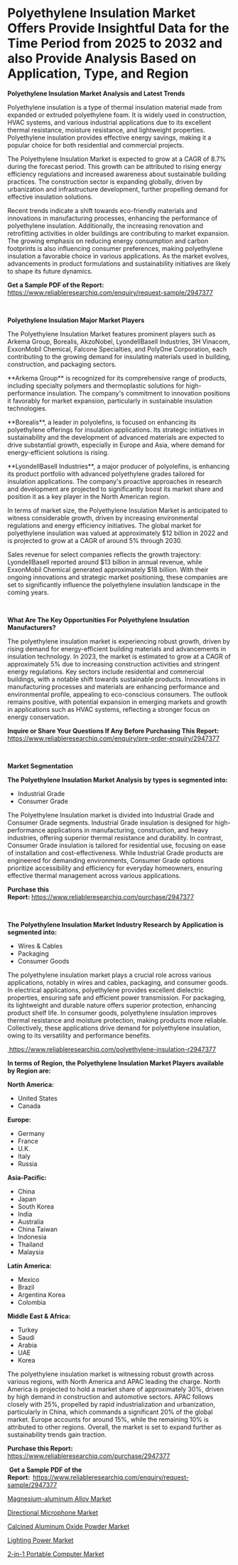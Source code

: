 <p><h1>Polyethylene Insulation Market Offers Provide Insightful Data for the Time Period from 2025 to 2032 and also Provide Analysis Based on Application, Type, and Region</h1></p><p><strong>Polyethylene Insulation Market Analysis and Latest Trends</strong></p>
<p><p>Polyethylene insulation is a type of thermal insulation material made from expanded or extruded polyethylene foam. It is widely used in construction, HVAC systems, and various industrial applications due to its excellent thermal resistance, moisture resistance, and lightweight properties. Polyethylene insulation provides effective energy savings, making it a popular choice for both residential and commercial projects.</p><p>The Polyethylene Insulation Market is expected to grow at a CAGR of 8.7% during the forecast period. This growth can be attributed to rising energy efficiency regulations and increased awareness about sustainable building practices. The construction sector is expanding globally, driven by urbanization and infrastructure development, further propelling demand for effective insulation solutions.</p><p>Recent trends indicate a shift towards eco-friendly materials and innovations in manufacturing processes, enhancing the performance of polyethylene insulation. Additionally, the increasing renovation and retrofitting activities in older buildings are contributing to market expansion. The growing emphasis on reducing energy consumption and carbon footprints is also influencing consumer preferences, making polyethylene insulation a favorable choice in various applications. As the market evolves, advancements in product formulations and sustainability initiatives are likely to shape its future dynamics.</p></p>
<p><strong>Get a Sample PDF of the Report:&nbsp;</strong> <a href="https://www.reliableresearchiq.com/enquiry/request-sample/2947377?utm_campaign=99&utm_medium=2&utm_source=Github&utm_content=ia&utm_term=12032025&utm_id=polyethylene-insulation">https://www.reliableresearchiq.com/enquiry/request-sample/2947377</a></p>
<p>&nbsp;</p>
<p><strong>Polyethylene Insulation Major Market Players</strong></p>
<p><p>The Polyethylene Insulation Market features prominent players such as Arkema Group, Borealis, AkzoNobel, LyondellBasell Industries, 3H Vinacom, ExxonMobil Chemical, Falcone Specialties, and PolyOne Corporation, each contributing to the growing demand for insulating materials used in building, construction, and packaging sectors.</p><p>**Arkema Group** is recognized for its comprehensive range of products, including specialty polymers and thermoplastic solutions for high-performance insulation. The company's commitment to innovation positions it favorably for market expansion, particularly in sustainable insulation technologies.</p><p>**Borealis**, a leader in polyolefins, is focused on enhancing its polyethylene offerings for insulation applications. Its strategic initiatives in sustainability and the development of advanced materials are expected to drive substantial growth, especially in Europe and Asia, where demand for energy-efficient solutions is rising.</p><p>**LyondellBasell Industries**, a major producer of polyolefins, is enhancing its product portfolio with advanced polyethylene grades tailored for insulation applications. The company's proactive approaches in research and development are projected to significantly boost its market share and position it as a key player in the North American region.</p><p>In terms of market size, the Polyethylene Insulation Market is anticipated to witness considerable growth, driven by increasing environmental regulations and energy efficiency initiatives. The global market for polyethylene insulation was valued at approximately $12 billion in 2022 and is projected to grow at a CAGR of around 5% through 2030. </p><p>Sales revenue for select companies reflects the growth trajectory: LyondellBasell reported around $13 billion in annual revenue, while ExxonMobil Chemical generated approximately $18 billion. With their ongoing innovations and strategic market positioning, these companies are set to significantly influence the polyethylene insulation landscape in the coming years.</p></p>
<p>&nbsp;</p>
<p><strong>What Are The Key Opportunities For Polyethylene Insulation Manufacturers?</strong></p>
<p><p>The polyethylene insulation market is experiencing robust growth, driven by rising demand for energy-efficient building materials and advancements in insulation technology. In 2023, the market is estimated to grow at a CAGR of approximately 5% due to increasing construction activities and stringent energy regulations. Key sectors include residential and commercial buildings, with a notable shift towards sustainable products. Innovations in manufacturing processes and materials are enhancing performance and environmental profile, appealing to eco-conscious consumers. The outlook remains positive, with potential expansion in emerging markets and growth in applications such as HVAC systems, reflecting a stronger focus on energy conservation.</p></p>
<p><strong>Inquire or Share Your Questions If Any Before Purchasing This Report:</strong> <a href="https://www.reliableresearchiq.com/enquiry/pre-order-enquiry/2947377?utm_campaign=99&utm_medium=2&utm_source=Github&utm_content=ia&utm_term=12032025&utm_id=polyethylene-insulation">https://www.reliableresearchiq.com/enquiry/pre-order-enquiry/2947377</a></p>
<p>&nbsp;</p>
<p><strong>Market Segmentation</strong></p>
<p><strong>The Polyethylene Insulation Market Analysis by types is segmented into:</strong></p>
<p><ul><li>Industrial Grade</li><li>Consumer Grade</li></ul></p>
<p><p>The Polyethylene Insulation market is divided into Industrial Grade and Consumer Grade segments. Industrial Grade insulation is designed for high-performance applications in manufacturing, construction, and heavy industries, offering superior thermal resistance and durability. In contrast, Consumer Grade insulation is tailored for residential use, focusing on ease of installation and cost-effectiveness. While Industrial Grade products are engineered for demanding environments, Consumer Grade options prioritize accessibility and efficiency for everyday homeowners, ensuring effective thermal management across various applications.</p></p>
<p><strong>Purchase this Report:&nbsp;</strong><a href="https://www.reliableresearchiq.com/purchase/2947377?utm_campaign=99&utm_medium=2&utm_source=Github&utm_content=ia&utm_term=12032025&utm_id=polyethylene-insulation">https://www.reliableresearchiq.com/purchase/2947377</a></p>
<p>&nbsp;</p>
<p><strong>The Polyethylene Insulation Market Industry Research by Application is segmented into:</strong></p>
<p><ul><li>Wires & Cables</li><li>Packaging</li><li>Consumer Goods</li></ul></p>
<p><p>The polyethylene insulation market plays a crucial role across various applications, notably in wires and cables, packaging, and consumer goods. In electrical applications, polyethylene provides excellent dielectric properties, ensuring safe and efficient power transmission. For packaging, its lightweight and durable nature offers superior protection, enhancing product shelf life. In consumer goods, polyethylene insulation improves thermal resistance and moisture protection, making products more reliable. Collectively, these applications drive demand for polyethylene insulation, owing to its versatility and performance benefits.</p></p>
<p><a href="https://www.reliableresearchiq.com/polyethylene-insulation-r2947377?utm_campaign=99&utm_medium=2&utm_source=Github&utm_content=ia&utm_term=12032025&utm_id=polyethylene-insulation">&nbsp;https://www.reliableresearchiq.com/polyethylene-insulation-r2947377</a></p>
<p><strong>In terms of Region, the Polyethylene Insulation Market Players available by Region are:</strong></p>
<p>
    <p> <strong> North America: </strong>
        <ul>
            <li>United States</li>
            <li>Canada</li>
        </ul>
        </p> 
    <p> <strong> Europe: </strong>
        <ul>
            <li>Germany</li>
            <li>France</li>
            <li>U.K.</li>
            <li>Italy</li>
            <li>Russia</li>
        </ul>
        </p> 
    <p> <strong> Asia-Pacific: </strong>
        <ul>
            <li>China</li>
            <li>Japan</li>
            <li>South Korea</li>
            <li>India</li>
            <li>Australia</li>
            <li>China Taiwan</li>
            <li>Indonesia</li>
            <li>Thailand</li>
            <li>Malaysia</li>
        </ul>
        </p> 
    <p> <strong> Latin America: </strong>
        <ul>
            <li>Mexico</li>
            <li>Brazil</li>
            <li>Argentina Korea</li>
            <li>Colombia</li>
        </ul>
        </p> 
    <p> <strong> Middle East & Africa: </strong>
        <ul>
            <li>Turkey</li>
            <li>Saudi</li>
            <li>Arabia</li>
            <li>UAE</li>
            <li>Korea</li>
        </ul>
    </p>
    </p>
<p><p>The polyethylene insulation market is witnessing robust growth across various regions, with North America and APAC leading the charge. North America is projected to hold a market share of approximately 30%, driven by high demand in construction and automotive sectors. APAC follows closely with 25%, propelled by rapid industrialization and urbanization, particularly in China, which commands a significant 20% of the global market. Europe accounts for around 15%, while the remaining 10% is attributed to other regions. Overall, the market is set to expand further as sustainability trends gain traction.</p></p>
<p><strong>Purchase this Report: </strong><a href="https://www.reliableresearchiq.com/purchase/2947377?utm_campaign=99&utm_medium=2&utm_source=Github&utm_content=ia&utm_term=12032025&utm_id=polyethylene-insulation">https://www.reliableresearchiq.com/purchase/2947377</a></p>
<p>&nbsp;<strong>Get a Sample PDF of the Report:&nbsp;&nbsp;</strong><a href="https://www.reliableresearchiq.com/enquiry/request-sample/2947377?utm_campaign=99&utm_medium=2&utm_source=Github&utm_content=ia&utm_term=12032025&utm_id=polyethylene-insulation">https://www.reliableresearchiq.com/enquiry/request-sample/2947377</a></p>
<p><strong></strong></p>
<p><p><a href="https://github.com/scaseiargas/Market-Research-Report-List-1/blob/main/magnesium-aluminum-alloy-market.md?utm_campaign=99&utm_medium=2&utm_source=Github&utm_content=ia&utm_term=12032025&utm_id=polyethylene-insulation">Magnesium-aluminum Alloy Market</a></p><p><a href="https://github.com/micbotam/Market-Research-Report-List-1/blob/main/directional-microphone-market.md?utm_campaign=99&utm_medium=2&utm_source=Github&utm_content=ia&utm_term=12032025&utm_id=polyethylene-insulation">Directional Microphone Market</a></p><p><a href="https://github.com/ngozudapshi/Market-Research-Report-List-1/blob/main/calcined-aluminum-oxide-powder-market.md?utm_campaign=99&utm_medium=2&utm_source=Github&utm_content=ia&utm_term=12032025&utm_id=polyethylene-insulation">Calcined Aluminum Oxide Powder Market</a></p><p><a href="https://github.com/samesdufloiw/Market-Research-Report-List-1/blob/main/lighting-power-market.md?utm_campaign=99&utm_medium=2&utm_source=Github&utm_content=ia&utm_term=12032025&utm_id=polyethylene-insulation">Lighting Power Market</a></p><p><a href="https://github.com/shadnfamoza/Market-Research-Report-List-1/blob/main/2-in-1-portable-computer-market.md?utm_campaign=99&utm_medium=2&utm_source=Github&utm_content=ia&utm_term=12032025&utm_id=polyethylene-insulation">2-in-1 Portable Computer Market</a></p></p>